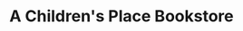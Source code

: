 ---
title: "A Children's Place Bookstore"
url: /portland/a-childrens-place-bookstore/
shop: books
---